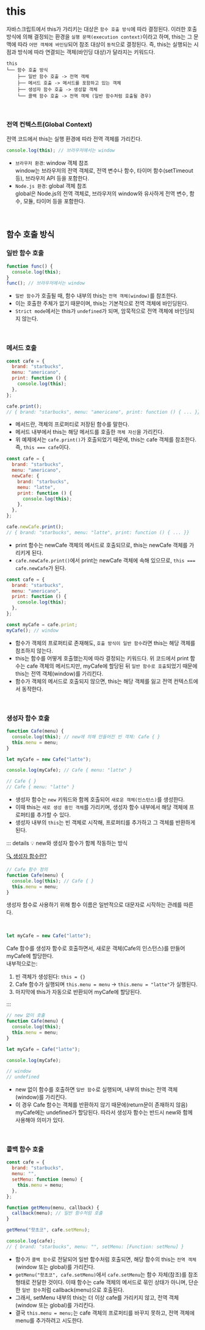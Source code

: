 # this

자바스크립트에서 this가 가리키는 대상은 `함수 호출 방식`에 따라 결정된다. 이러한 호출 방식에 의해 결정되는 환경을 `실행 문맥(execution context)`이라고 하며, this는 그 문맥에 따라 `어떤 객체에 바인딩`되어 참조 대상이 `동적`으로 결정된다. 즉, this는 실행되는 시점과 방식에 따라 연결되는 객체(바인딩 대상)가 달라지는 키워드다.

```less {1}
this
└── 함수 호출 방식
    ├── 일반 함수 호출 -> 전역 객체
    ├── 메서드 호출 -> 메서드를 포함하고 있는 객체
    ├── 생성자 함수 호출 -> 생성할 객체
    └── 콜백 함수 호출 -> 전역 객체 (일반 함수처럼 호출될 경우)
```

<br>

### 전역 컨텍스트(Global Context)

전역 코드에서 this는 실행 환경에 따라 전역 객체를 가리킨다.

```js
console.log(this); // 브라우저에서는 window
```

- `브라우저 환경`: window 객체 참조 <br>
  window는 브라우저의 전역 객체로, 전역 변수나 함수, 타이머 함수(setTimeout 등), 브라우저 API 등을 포함한다.
- `Node.js 환경`: global 객체 참조<br>
  global은 Node.js의 전역 객체로, 브라우저의 window와 유사하게 전역 변수, 함수, 모듈, 타이머 등을 포함한다.

<br>

## 함수 호출 방식

### 일반 함수 호출

```js
function func() {
  console.log(this);
}
func(); // 브라우저에서는 window
```

- `일반 함수`가 호출될 때, 함수 내부의 this는 `전역 객체(window)`를 참조한다.
- 이는 호출한 주체가 없기 때문이며, this는 기본적으로 전역 객체에 바인딩된다.
- `Strict mode`에서는 this가 `undefined`가 되며, 암묵적으로 전역 객체에 바인딩되지 않는다.

<br>

### 메서드 호출

```js
const cafe = {
  brand: "starbucks",
  menu: "americano",
  print: function () {
    console.log(this);
  },
};

cafe.print();
// { brand: "starbucks", menu: "americano", print: function () { ... }}
```

- 메서드란, 객체의 프로퍼티로 저장된 함수를 말한다.
- 메서드 내부에서 this는 해당 메서드를 호출한 `객체 자신`을 가리킨다.
- 위 예제에서는 `cafe.print()`가 호출되었기 때문에, this는 cafe 객체를 참조한다. 즉, `this === cafe`이다.

```js
const cafe = {
  brand: "starbucks",
  menu: "americano",
  newCafe: {
    brand: "starbucks",
    menu: "latte",
    print: function () {
      console.log(this);
    },
  },
};

cafe.newCafe.print();
// { brand: "starbucks", menu: "latte", print: function () { ... }}
```

- print 함수는 newCafe 객체의 메서드로 호출되므로, this는 newCafe 객체를 가리키게 된다.
- `cafe.newCafe.print()`에서 print는 newCafe 객체에 속해 있으므로, `this === cafe.newCafe`가 된다.

```js
const cafe = {
  brand: "starbucks",
  menu: "americano",
  print: function () {
    console.log(this);
  },
};

const myCafe = cafe.print;
myCafe(); // window
```

- 함수가 객체의 프로퍼티로 존재해도, `호출 방식이 일반 함수`라면 this는 해당 객체를 참조하지 않는다.
- this는 함수를 어떻게 호출했는지에 따라 결정되는 키워드다. 위 코드에서 print 함수는 cafe 객체의 메서드지만, myCafe에 할당된 뒤 `일반 함수로 호출`되었기 때문에 this는 전역 객체(window)를 가리킨다.
- 함수가 객체의 메서드로 호출되지 않으면, this는 해당 객체를 잃고 전역 컨텍스트에서 동작한다.

<br>

### 생성자 함수 호출

```js
function Cafe(menu) {
  console.log(this); // new에 의해 만들어진 빈 객체: Cafe { }
  this.menu = menu;
}

let myCafe = new Cafe("latte");

console.log(myCafe); // Cafe { menu: "latte" }

// Cafe { }
// Cafe { menu: "latte" }
```

- 생성자 함수는 `new` 키워드와 함께 호출되어 `새로운 객체(인스턴스)`를 생성한다.
- 이때 this는 `새로 생성 중인 객체`를 가리키며, 생성자 함수 내부에서 해당 객체에 프로퍼티를 추가할 수 있다.
- 생성자 내부의 `this`는 빈 객체로 시작해, 프로퍼티를 추가하고 그 객체를 반환하게 된다.

::: details 💡 new와 생성자 함수가 함께 작동하는 방식

[🔍 생성자 함수란?](./js12.md)

```js
// Cafe 함수 정의
function Cafe(menu) {
  console.log(this); // Cafe { }
  this.menu = menu;
}
```

생성자 함수로 사용하기 위해 함수 이름은 일반적으로 대문자로 시작하는 관례를 따른다.

<br>

```js
let myCafe = new Cafe("latte");
```

Cafe 함수를 생성자 함수로 호출하면서, 새로운 객체(Cafe의 인스턴스)를 만들어 myCafe에 할당한다.<br>
내부적으로는: <br>

1. 빈 객체가 생성된다: `this = {}`
2. Cafe 함수가 실행되며 `this.menu = menu` → `this.menu = "latte"`가 실행된다.
3. 마지막에 this가 자동으로 반환되어 myCafe에 할당된다.

:::

```js
// new 없이 호출
function Cafe(menu) {
  console.log(this);
  this.menu = menu;
}

let myCafe = Cafe("latte");

console.log(myCafe);

// window
// undefined
```

- new 없이 함수를 호출하면 `일반 함수`로 실행되며, 내부의 this는 전역 객체(window)를 가리킨다.
- 이 경우 Cafe 함수는 객체를 반환하지 않기 때문에(return문이 존재하지 않음) myCafe에는 undefined가 할당된다. 따라서 생성자 함수는 반드시 new와 함께 사용해야 의미가 있다.

<br>

### 콜백 함수 호출

```js
const cafe = {
  brand: "starbucks",
  menu: "",
  setMenu: function (menu) {
    this.menu = menu;
  },
};

function getMenu(menu, callback) {
  callback(menu); // 일반 함수처럼 호출
}

getMenu("핫초코", cafe.setMenu);

console.log(cafe);
// { brand: "starbucks", menu: "", setMenu: [Function: setMenu] }
```

- 함수가 `콜백 함수`로 전달되어 일반 함수처럼 호출되면, 해당 함수의 this는 `전역 객체`(window 또는 global)를 가리킨다.
- `getMenu("핫초코", cafe.setMenu)`에서 `cafe.setMenu`는 함수 자체(참조)를 참조 형태로 전달한 것이다. 이때 함수는 cafe 객체의 메서드로 묶인 상태가 아니며, 단순한 `일반 함수`처럼 callback(menu)으로 호출된다.
- 그래서, setMenu 내부의 this는 더 이상 cafe를 가리키지 않고, 전역 객체(window 또는 global)를 가리킨다.
- 결국 `this.menu = menu;`는 cafe 객체의 프로퍼티를 바꾸지 못하고, 전역 객체에 menu를 추가하려고 시도한다.

<br>

<badge type=info text="#오즈코딩스쿨"></badge><badge type=info text="#초격차_프론트엔드_13기"></badge><badge type=info text="#개발기록"></badge>
<Comment/>
